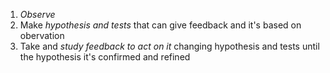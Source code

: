 1. *Observe*
2. Make *hypothesis and tests* that can give feedback and it's based on obervation
3. Take and *study feedback to act on it* changing hypothesis and tests until the hypothesis it's confirmed and refined

